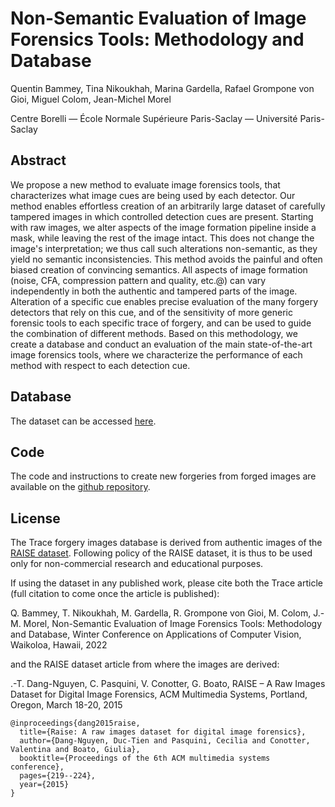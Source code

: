 # Non-Semantic Evaluation of Image Forensics Tools: Methodology and Database
Quentin Bammey, Tina Nikoukhah, Marina Gardella, Rafael Grompone von Gioi, Miguel Colom, Jean-Michel Morel

Centre Borelli — École Normale Supérieure Paris-Saclay — Université Paris-Saclay

## Abstract

We propose a new method to evaluate image forensics tools, that characterizes what image cues are being used by each detector. Our method enables effortless creation of an arbitrarily large dataset of carefully tampered images in which controlled detection cues are present. Starting with raw images, we alter aspects of the image formation pipeline inside a mask, while leaving the rest of the image intact. This does not change the image's interpretation; we thus call such alterations non-semantic, as they yield no semantic inconsistencies.
This method avoids the painful and often biased creation of convincing semantics.
All aspects of image formation (noise, CFA, compression pattern and quality, etc.\@) can vary independently in both the authentic and tampered parts of the image.
Alteration of a specific cue enables precise evaluation of the many forgery detectors that rely on this cue, and of the sensitivity of more generic forensic tools to each specific trace of forgery, and can be used to guide the combination of different methods.
Based on this methodology, we create a database and conduct an evaluation of the main state-of-the-art image forensics tools, where we characterize the performance of each method with respect to each detection cue.

## Database

The dataset can be accessed [here](dev.ipol.im/~qbammey/trace.tar.gz).

## Code

The code and instructions to create new forgeries from forged images are available on the [github repository](https://github.com/qbammey/trace).

## License

The Trace forgery images database is derived from authentic images of the [RAISE dataset](http://loki.disi.unitn.it/RAISE).
Following policy of the RAISE dataset, it is thus to be used only for non-commercial research and educational purposes.

If using the dataset in any published work, please cite both the Trace article (full citation to come once the article is published):

Q. Bammey, T. Nikoukhah, M. Gardella, R. Grompone von Gioi, M. Colom, J.-M. Morel, Non-Semantic Evaluation of Image Forensics Tools: Methodology and Database, Winter Conference on Applications of Computer Vision, Waikoloa, Hawaii, 2022

and the RAISE dataset article from where the images are derived:

.-T. Dang-Nguyen, C. Pasquini, V. Conotter, G. Boato, RAISE – A Raw Images Dataset for Digital Image Forensics, ACM Multimedia Systems, Portland, Oregon, March 18-20, 2015

```
@inproceedings{dang2015raise,
  title={Raise: A raw images dataset for digital image forensics},
  author={Dang-Nguyen, Duc-Tien and Pasquini, Cecilia and Conotter, Valentina and Boato, Giulia},
  booktitle={Proceedings of the 6th ACM multimedia systems conference},
  pages={219--224},
  year={2015}
}
```
